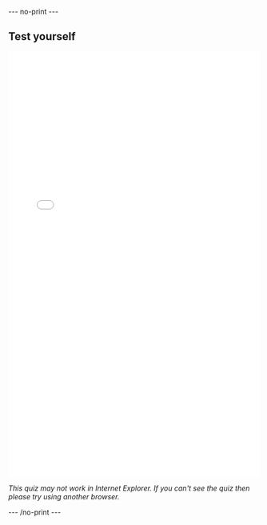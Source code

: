 --- no-print ---

## Test yourself

<iframe src="rock-band-quiz.html" width="100%" height="850" allowtransparency="true" frameborder="0" scrolling="no"></iframe>

_This quiz may not work in Internet Explorer. If you can't see the quiz then please try using another browser._

--- /no-print ---
